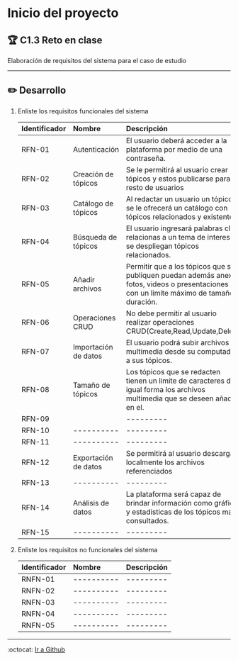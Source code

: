 # Inicio del proyecto

## :trophy: C1.3 Reto en clase

Elaboración de requisitos del sistema para el caso de estudio
___

## :pencil2: Desarrollo

1. Enliste los requisitos funcionales del sistema
   
    Identificador | Nombre | Descripción
    :--|:--|:--
    RFN-01|Autenticación|El usuario deberá acceder a la plataforma por medio de una contraseña. 
    RFN-02|Creación de tópicos|Se le permitirá al usuario crear tópicos y estos publicarse para el resto de usuarios 
    RFN-03|Catálogo de tópicos|Al redactar un usuario un tópico, se le ofrecerá un catálogo con tópicos relacionados y existentes.
    RFN-04|Búsqueda de tópicos|El usuario ingresará palabras clave relacionas a un tema de interes y se despliegan tópicos relacionados.
    RFN-05|Añadir archivos|Permitir que a los tópicos que se publiquen puedan además anexar fotos, videos o presentaciones con un limite máximo de tamaño y duración.
    RFN-06|Operaciones CRUD|No debe permitir al usuario realizar operaciones CRUD(Create,Read,Update,Delete)
    RFN-07|Importación de datos|El usuario podrá subir archivos multimedia desde su computadora a sus tópicos.
    RFN-08|Tamaño de tópicos|Los tópicos que se redacten tienen un limite de caracteres de igual forma los archivos multimedia que se deseen añadir en el.
    RFN-09||---------
    RFN-10|----------|---------
    RFN-11|----------|---------
    RFN-12|Exportación de datos|Se permitirá al usuario descargar localmente los archivos referenciados 
    RFN-13|----------|---------
    RFN-14|Análisis de datos|La plataforma será capaz de brindar información como gráficas y estadisticas de los tópicos mas consultados.
    RFN-15|----------|---------
 
2. Enliste los requisitos no funcionales del sistema
   
    Identificador | Nombre | Descripción
    :--|:--|:--
    RNFN-01|----------|---------
    RNFN-02|----------|---------
    RNFN-03|----------|---------
    RNFN-04|----------|---------
    RNFN-05|----------|---------

___

:octocat: [Ir a Github](https://github.com/yessi-github/AnalisisAvanzado-2021.git)